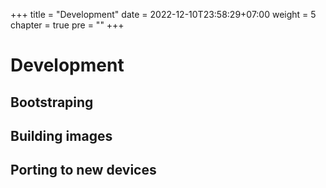 +++
title = "Development"
date = 2022-12-10T23:58:29+07:00
weight = 5
chapter = true
pre = ""
+++

# Development

## Bootstraping

## Building images

## Porting to new devices

